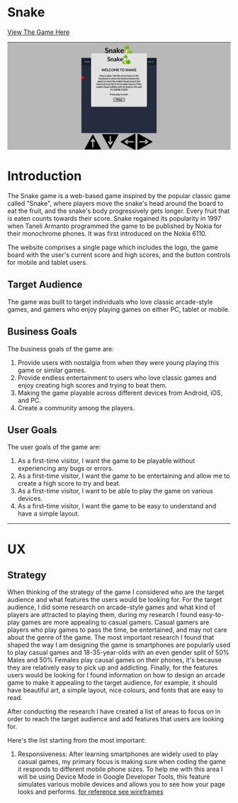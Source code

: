 # Snake

[View The Game Here](https://sophiedeakin.github.io/Snake/)

![Image of Snake Game](https://github.com/sophiedeakin/Snake/blob/main/assets/Read%20Me%20assets/Snake%20Game.png)

# Introduction 

The Snake game is a web-based game inspired by the popular classic game called "Snake", where players move the snake's head around the board to eat the fruit, and the snake's body progressively gets longer. Every fruit that is eaten counts towards their score. Snake regained its popularity in 1997 when Taneli Armanto programmed the game to be published by Nokia for their monochrome phones. It was first introduced on the Nokia 6110. 

The website comprises a single page which includes the logo, the game board with the user's current score and high scores, and the button controls for mobile and tablet users. 

## Target Audience 

The game was built to target individuals who love classic arcade-style games, and gamers who enjoy playing games on either PC, tablet or mobile. 

## Business Goals 

The business goals of the game are: 

1. Provide users with nostalgia from when they were young playing this game or similar games.
2. Provide endless entertainment to users who love classic games and enjoy creating high scores and trying to beat them.
3. Making the game playable across different devices from Android, iOS, and PC.
4. Create a community among the players.

## User Goals 

The user goals of the game are: 

1. As a first-time visitor, I want the game to be playable without experiencing any bugs or errors.
2. As a first-time visitor, I want the game to be entertaining and allow me to create a high score to try and beat.
3. As a first-time visitor, I want to be able to play the game on various devices.
4. As a first-time visitor, I want the game to be easy to understand and have a simple layout.

---

# UX

## Strategy 

When thinking of the strategy of the game I considered who are the target audience and what features the users would be looking for. For the target audience, I did some research on arcade-style games and what kind of players are attracted to playing them, during my research I found easy-to-play games are more appealing to casual gamers. Casual gamers are players who play games to pass the time, be entertained, and may not care about the genre of the game. The most important research I found that shaped the way I am designing the game is smartphones are popularly used to play casual games and 18-35-year-olds with an even gender split of 50% Males and 50% Females play causal games on their phones, it's because they are relatively easy to pick up and addicting. Finally, for the features users would be looking for I found information on how to design an arcade game to make it appealing to the target audience, for example, it should have beautiful art, a simple layout, nice colours, and fonts that are easy to read.

After conducting the research I have created a list of areas to focus on in order to reach the target audience and add features that users are looking for. 

Here's the list starting from the most important: 
1. Responsiveness: After learning smartphones are widely used to play casual games, my primary focus is making sure when coding the game it responds to different mobile phone sizes. To help me with this area I will be using Device Mode in Google Developer Tools, this feature simulates various mobile devices and allows you to see how your page looks and performs.
[for reference see wireframes](#-Business-Goals)
